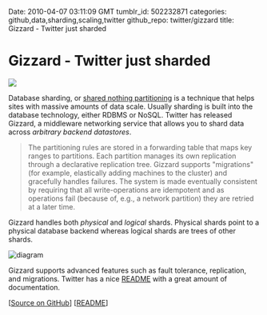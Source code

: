 Date: 2010-04-07 03:11:09 GMT
tumblr_id: 502232871
categories: github,data,sharding,scaling,twitter
github_repo: twitter/gizzard
title: Gizzard - Twitter just sharded

# Gizzard - Twitter just sharded

[<img src="http://github.com/twitter/gizzard/raw/master/doc//middleware.png?raw=true" />](http://github.com/twitter/gizzard)

Database sharding, or [shared nothing partitioning](http://www.codefutures.com/database-sharding/) is a technique that helps sites with massive amounts of data scale. Usually sharding is built into the database technology, either RDBMS or NoSQL. Twitter has released Gizzard, a middleware networking service that allows you to shard data across _arbitrary backend datastores_.

> The partitioning rules are stored in a forwarding table that maps key ranges to partitions. Each partition manages its own replication through a declarative replication tree. Gizzard supports "migrations" (for example, elastically adding machines to the cluster) and gracefully handles failures. The system is made eventually consistent by requiring that all write-operations are idempotent and as operations fail (because of, e.g., a network partition) they are retried at a later time.

Gizzard handles both _physical_ and _logical_ shards. Physical shards point to a physical database backend whereas logical shards are trees of other shards.

<img src="http://github.com/twitter/gizzard/raw/master/doc/replication_tree.png" alt="diagram" />

Gizzard supports advanced features such as fault tolerance, replication, and migrations. Twitter has a nice [README](http://github.com/twitter/gizzard#readme) with a great amount of documentation.

[[Source on GitHub](http://github.com/twitter/gizzard)] [[README](http://github.com/twitter/gizzard#readme)]
